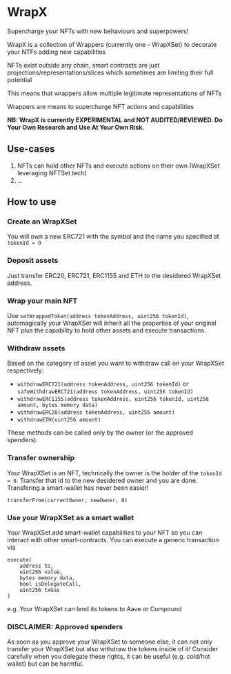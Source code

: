 # WrapX

Supercharge your NFTs with new behaviours and superpowers!

WrapX is a collection of Wrappers (currently one - WrapXSet) to decorate your NTFs adding new capabilities

NFTs exist outside any chain, smart contracts are just projections/representations/slices which sometimes are limiting their full potential

This means that wrappers allow multiple legitimate representations of NFTs

Wrappers are means to supercharge NFT actions and capabilities

**NB: WrapX is currently EXPERIMENTAL and NOT AUDITED/REVIEWED. Do Your Own Research and Use At Your Own Risk.**

## Use-cases

1. NFTs can hold other NFTs and execute actions on their own (WrapXSet leveraging NFTSet tech)
2. ...


## How to use

### Create an WrapXSet
You will own a new ERC721 with the symbol and the name you specified at `tokenId = 0`

### Deposit assets
Just transfer ERC20, ERC721, ERC1155 and ETH to the desidered WrapXSet address.

### Wrap your main NFT
Use `setWrappedToken(address tokenAddress, uint256 tokenId)`, automagically your WrapXSet will inherit all the properties of your original NFT plus the capability to hold other assets and execute transactions.

### Withdraw assets
Based on the category of asset you want to withdraw call on your WrapXSet respectively:
- `withdrawERC721(address tokenAddress, uint256 tokenId)` or `safeWithdrawERC721(address tokenAddress, uint256 tokenId)`
- `withdrawERC1155(address tokenAddress, uint256 tokenId, uint256 amount, bytes memory data)`
- `withdrawERC20(address tokenAddress, uint256 amount)`
- `withdrawETH(uint256 amount)`

These methods can be called only by the owner (or the approved spenders).

### Transfer ownership
Your WrapXSet is an NFT, technically the owner is the holder of the `tokenId = 0`. Transfer that id to the new desidered owner and you are done. Transfering a smart-wallet has never been easier!

`transferFrom(currentOwner, newOwner, 0)`

### Use your WrapXSet as a smart wallet
Your WrapXSet add smart-wallet capabilities to your NFT so you can interact with other smart-contracts. You can execute a generic transaction via

```
execute(
    address to,
    uint256 value,
    bytes memory data,
    bool isDelegateCall,
    uint256 txGas
)
```

e.g. Your WrapXSet can lend its tokens to Aave or Compound

### DISCLAIMER: Approved spenders
As soon as you approve your WrapXSet to someone else, it can not only transfer your WrapXSet but also withdraw the tokens inside of it!
Consider carefully when you delegate these rights, it can be useful (e.g. cold/hot wallet) but can be harmful.